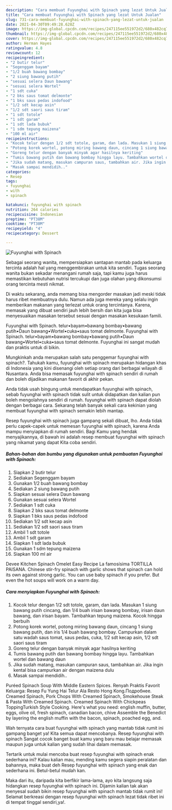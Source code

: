 ```yaml
---
description: "Cara membuat Fuyunghai with Spinach yang lezat Untuk Jualan"
title: "Cara membuat Fuyunghai with Spinach yang lezat Untuk Jualan"
slug: 731-cara-membuat-fuyunghai-with-spinach-yang-lezat-untuk-jualan
date: 2021-04-30T09:49:28.628Z
image: https://img-global.cpcdn.com/recipes/247115ee551972d2/680x482cq70/fuyunghai-with-spinach-foto-resep-utama.jpg
thumbnail: https://img-global.cpcdn.com/recipes/247115ee551972d2/680x482cq70/fuyunghai-with-spinach-foto-resep-utama.jpg
cover: https://img-global.cpcdn.com/recipes/247115ee551972d2/680x482cq70/fuyunghai-with-spinach-foto-resep-utama.jpg
author: Herman Hayes
ratingvalue: 4.8
reviewcount: 12
recipeingredient:
- "2 butir telur"
- "Segenggam bayam"
- "1/2 buah bawang bombay"
- "2 siung bawang putih"
- "sesuai selera Daun bawang"
- "sesuai selera Wortel"
- "1 sdt cuka"
- "2 bks saus tomat delmonte"
- "1 bks saus pedas indofood"
- "1/2 sdt kecap asin"
- "1/2 sdt saori saus tiram"
- "1 sdt totole"
- "1 sdt garam"
- "1 sdt lada bubuk"
- "1 sdm tepung maizena"
- "100 ml air"
recipeinstructions:
- "Kocok telur dengan 1/2 sdt totole, garam, dan lada. Masukan 1 siung bawang putih cincang, dan 1/4 buah irisan bawang bombay, irisan daun bawang, dan irisan bayam. Tambahkan tepung maizena. Kocok hingga berbuih"
- "Potong korek wortel, potong miring bawang daun, cincang 1 siung bawang putih, dan iris 1/4 buah bawang bombay. Campurkan dalam satu wadah saus tomat, saus pedas, cuka, 1/2 sdt kecap asin, 1/2 sdt saori saus tiram"
- "Goreng telur dengan banyak minyak agar hasilnya keriting"
- "Tumis bawang putih dan bawang bombay hingga layu. Tambahkan wortel dan bawang daun"
- "Jika sudah matang, masukan campuran saus, tambahkan air. Jika ingin kental bisa campurkan air dengan maizena dulu"
- "Masak sampai mendidih.."
categories:
- Resep
tags:
- fuyunghai
- with
- spinach

katakunci: fuyunghai with spinach 
nutrition: 264 calories
recipecuisine: Indonesian
preptime: "PT38M"
cooktime: "PT30M"
recipeyield: "4"
recipecategory: Dessert

---
```



![Fuyunghai with Spinach](https://img-global.cpcdn.com/recipes/247115ee551972d2/680x482cq70/fuyunghai-with-spinach-foto-resep-utama.jpg)

Sebagai seorang wanita, mempersiapkan santapan mantab pada keluarga tercinta adalah hal yang menggembirakan untuk kita sendiri. Tugas seorang  wanita bukan sekadar menangani rumah saja, tapi kamu juga harus memastikan kebutuhan nutrisi tercukupi dan juga olahan yang dikonsumsi orang tercinta mesti nikmat.

Di waktu  sekarang, anda memang bisa mengorder masakan jadi meski tidak harus ribet membuatnya dulu. Namun ada juga mereka yang selalu ingin memberikan makanan yang terlezat untuk orang tercintanya. Karena, memasak yang dibuat sendiri jauh lebih bersih dan kita juga bisa menyesuaikan masakan tersebut sesuai dengan masakan kesukaan famili. 

Fuyunghai with Spinach. telur•bayam•bawang bombay•bawang putih•Daun bawang•Wortel•cuka•saus tomat delmonte. Fuyunghai with Spinach. telur•bayam•bawang bombay•bawang putih•Daun bawang•Wortel•cuka•saus tomat delmonte. Fuyunghai ini sangat mudah dan praktis untuk di bikin.

Mungkinkah anda merupakan salah satu penggemar fuyunghai with spinach?. Tahukah kamu, fuyunghai with spinach merupakan hidangan khas di Indonesia yang kini disenangi oleh setiap orang dari berbagai wilayah di Nusantara. Anda bisa memasak fuyunghai with spinach sendiri di rumah dan boleh dijadikan makanan favorit di akhir pekan.

Anda tidak usah bingung untuk mendapatkan fuyunghai with spinach, sebab fuyunghai with spinach tidak sulit untuk didapatkan dan kalian pun boleh mengolahnya sendiri di rumah. fuyunghai with spinach dapat diolah dengan berbagai cara. Sekarang telah banyak sekali cara kekinian yang membuat fuyunghai with spinach semakin lebih mantap.

Resep fuyunghai with spinach juga gampang sekali dibuat, lho. Anda tidak perlu capek-capek untuk memesan fuyunghai with spinach, karena Anda mampu menyiapkan di rumah sendiri. Bagi Kamu yang hendak menyajikannya, di bawah ini adalah resep membuat fuyunghai with spinach yang nikamat yang dapat Kita coba sendiri.

<!--inarticleads1-->

##### Bahan-bahan dan bumbu yang digunakan untuk pembuatan Fuyunghai with Spinach:

1. Siapkan 2 butir telur
1. Sediakan Segenggam bayam
1. Gunakan 1/2 buah bawang bombay
1. Sediakan 2 siung bawang putih
1. Siapkan sesuai selera Daun bawang
1. Gunakan sesuai selera Wortel
1. Sediakan 1 sdt cuka
1. Siapkan 2 bks saus tomat delmonte
1. Siapkan 1 bks saus pedas indofood
1. Sediakan 1/2 sdt kecap asin
1. Sediakan 1/2 sdt saori saus tiram
1. Ambil 1 sdt totole
1. Ambil 1 sdt garam
1. Siapkan 1 sdt lada bubuk
1. Gunakan 1 sdm tepung maizena
1. Siapkan 100 ml air


Devee Kitchen Spinach Omelet Easy Recipe La famosísima TORTILLA PAISANA. Chinese stir-fry spinach with garlic shows that spinach can hold its own against strong garlic. You can use baby spinach if you prefer. But even the hot soups will work on a warm day. 

<!--inarticleads2-->

##### Cara menyiapkan Fuyunghai with Spinach:

1. Kocok telur dengan 1/2 sdt totole, garam, dan lada. Masukan 1 siung bawang putih cincang, dan 1/4 buah irisan bawang bombay, irisan daun bawang, dan irisan bayam. Tambahkan tepung maizena. Kocok hingga berbuih
1. Potong korek wortel, potong miring bawang daun, cincang 1 siung bawang putih, dan iris 1/4 buah bawang bombay. Campurkan dalam satu wadah saus tomat, saus pedas, cuka, 1/2 sdt kecap asin, 1/2 sdt saori saus tiram
1. Goreng telur dengan banyak minyak agar hasilnya keriting
1. Tumis bawang putih dan bawang bombay hingga layu. Tambahkan wortel dan bawang daun
1. Jika sudah matang, masukan campuran saus, tambahkan air. Jika ingin kental bisa campurkan air dengan maizena dulu
1. Masak sampai mendidih..


Puréed Spinach Soup With Middle Eastern Spices. Renyah Praktis Favorit Keluarga: Resep Fu Yung Hai Telur Ala Resto Hong Kong.Подробнее. Creamed Spinach, Pork Chops With Creamed Spinach, Smokehouse Steak &amp; Pasta With Creamed Spinach. Creamed Spinach With Chickpeas ToppingTurkish Style Cooking. Here&#39;s what you need: english muffin, butter, eggs, olive oil, fresh spinach, canadian bacon, chive Assemble the Benedict by layering the english muffin with the bacon, spinach, poached egg, and. 

Wah ternyata cara buat fuyunghai with spinach yang mantab tidak rumit ini gampang banget ya! Kita semua dapat mencobanya. Resep fuyunghai with spinach Sangat cocok banget buat kamu yang baru mau belajar memasak maupun juga untuk kalian yang sudah lihai dalam memasak.

Tertarik untuk mulai mencoba buat resep fuyunghai with spinach enak sederhana ini? Kalau kalian mau, mending kamu segera siapin peralatan dan bahannya, maka buat deh Resep fuyunghai with spinach yang enak dan sederhana ini. Betul-betul mudah kan. 

Maka dari itu, daripada kita berfikir lama-lama, ayo kita langsung saja hidangkan resep fuyunghai with spinach ini. Dijamin kalian tak akan menyesal sudah bikin resep fuyunghai with spinach mantab tidak rumit ini! Selamat berkreasi dengan resep fuyunghai with spinach lezat tidak ribet ini di tempat tinggal sendiri,ya!.

